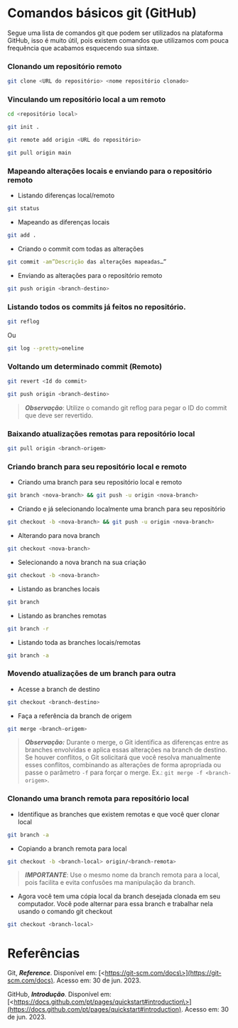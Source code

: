 # Comandos básicos git (GitHub)

Segue uma lista de comandos git que podem ser utilizados na plataforma GitHub, isso é muito útil, pois existem comandos que utilizamos com pouca frequência que acabamos esquecendo sua sintaxe.

### Clonando um repositório remoto

```bash
git clone <URL do repositório> <nome repositório clonado>
```


### Vinculando um repositório local a um remoto

```bash
cd <repositório local>
```

```bash
git init .
```

```bash
git remote add origin <URL do repositório>
```

```bash
git pull origin main
```


### Mapeando alterações locais e enviando para o repositório remoto

+ Listando diferenças local/remoto

```bash
git status
```

+ Mapeando as diferenças locais

```bash
git add . 
```

+ Criando o commit com todas as alterações

```bash
git commit -am”Descrição das alterações mapeadas…”
```

+ Enviando as alterações para o repositório remoto

```bash
git push origin <branch-destino>
```


### Listando todos os commits já feitos no repositório.

```bash
git reflog
```

Ou

```bash
git log --pretty=oneline 
```


### Voltando um determinado commit (Remoto)

```bash
git revert <Id do commit>
```

```bash
git push origin <branch-destino>
```

> ***Observação***: Utilize o comando git reflog para pegar o ID do commit que deve ser revertido.


### Baixando atualizações remotas para repositório local

```bash
git pull origin <branch-origem>
```

### Criando branch para seu repositório local e remoto

+ Criando uma branch para seu repositório local e remoto

```bash
git branch <nova-branch> && git push -u origin <nova-branch>
```

+ Criando e já selecionando localmente uma branch para seu repositório

```bash
git checkout -b <nova-branch> && git push -u origin <nova-branch>
```

+ Alterando para nova branch

```bash
git checkout <nova-branch>
```

+ Selecionando a nova branch na sua criação

```bash
git checkout -b <nova-branch>
```

+ Listando as branches locais

```bash
git branch
```

+ Listando as branches remotas

```bash
git branch -r
```

+ Listando toda as branches locais/remotas

```bash
git branch -a
```


### Movendo atualizações de um branch para outra

+ Acesse a branch de destino

```bash
git checkout <branch-destino>
```

+ Faça a referência da branch de origem

```bash
git merge <branch-origem>
```

> ***Observação:*** Durante o merge, o Git identifica as diferenças entre as branches envolvidas e aplica essas alterações na branch de destino. Se houver conflitos, o Git solicitará que você resolva manualmente esses conflitos, combinando as alterações de forma apropriada ou passe o parâmetro ```-f``` para forçar o merge. Ex.: ```git merge -f <branch-origem>```.


### Clonando uma branch remota para repositório local

+ Identifique as branches que existem remotas e que você quer clonar local

```bash
git branch -a
```

+ Copiando a branch remota para local

```bash
git checkout -b <branch-local> origin/<branch-remota>
```

> ***IMPORTANTE***: Use o mesmo nome da branch remota para a local, pois facilita e evita confusões ma manipulação da branch.

+ Agora você tem uma cópia local da branch desejada clonada em seu computador. Você pode alternar para essa branch e trabalhar nela usando o comando git checkout

```bash
git checkout <branch-local>
```


# Referências

Git, ***Reference***. Disponível em: [\<https://git-scm.com/docs\>](https://git-scm.com/docs). Acesso em: 30 de jun. 2023.

GitHub, ***Introdução***. Disponível em: [\<https://docs.github.com/pt/pages/quickstart#introduction\>](https://docs.github.com/pt/pages/quickstart#introduction). Acesso em: 30 de jun. 2023.
